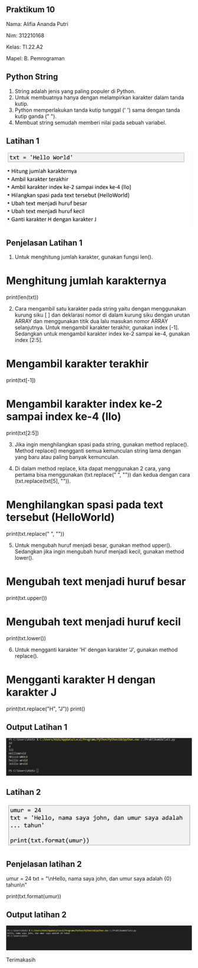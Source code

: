 ## Praktikum 10 

Nama: Alifia Ananda Putri

Nim: 312210168

Kelas: TI.22.A2

Mapel: B. Pemrograman

## Python String

1. String adalah jenis yang paling populer di Python.
2. Untuk membuatnya hanya dengan melampirkan karakter dalam tanda kutip.
3. Python memperlakukan tanda kutip tunggal (' ') sama dengan tanda kutip ganda (" ").
4. Membuat string semudah memberi nilai pada sebuah variabel.

## Latihan 1


![gambar1](ss/1.png)


## Penjelasan Latihan 1

1. Untuk menghitung jumlah karakter, gunakan fungsi len().

# Menghitung jumlah karakternya
print(len(txt))

2. Cara mengambil satu karakter pada string yaitu dengan menggunakan kurung siku [ ] dan deklarasi nomor di dalam kurung siku dengan urutan ARRAY dan menggunakan titik dua lalu masukan nomor ARRAY selanjutnya. Untuk mengambil karakter terakhir, gunakan index [-1]. Sedangkan untuk mengambil karakter index ke-2 sampai ke-4, gunakan index [2:5].

# Mengambil karakter terakhir
print(txt[-1])
# Mengambil karakter index ke-2 sampai index ke-4 (llo)
print(txt[2:5])

3. Jika ingin menghilangkan spasi pada string, gunakan method replace(). Method replace() mengganti semua kemunculan string lama dengan yang baru atau paling banyak kemunculan.

4. Di dalam method replace, kita dapat menggunakan 2 cara, yang pertama bisa menggunakan (txt.replace(" ", "")) dan kedua dengan cara (txt.replace(txt[5], "")).

# Menghilangkan spasi pada text tersebut (HelloWorld)
print(txt.replace(" ", ""))

5. Untuk mengubah huruf menjadi besar, gunakan method upper(). Sedangkan jika ingin mengubah huruf menjadi kecil, gunakan method lower().

# Mengubah text menjadi huruf besar
print(txt.upper())
# Mengubah text menjadi huruf kecil
print(txt.lower())

6. Untuk mengganti karakter 'H' dengan karakter 'J', gunakan method replace().

# Mengganti karakter H dengan karakter J
print(txt.replace("H", "J"))
print()

## Output Latihan 1


![gambar3](ss/3.png)


## Latihan 2


![gambar2](ss/2.png)


## Penjelasan latihan 2

  umur = 24
  txt = "\nHello, nama saya john, dan umur saya adalah {0} tahun\n"

  print(txt.format(umur))

## Output latihan 2


![gambar4](ss/4.png)


Terimakasih


